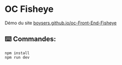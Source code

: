 # OC Fisheye

Démo du site [boysers.github.io/oc-Front-End-Fisheye](https://boysers.github.io/oc-Front-End-Fisheye/)

## ⌨️ Commandes:

```
npm install
npm run dev
```
